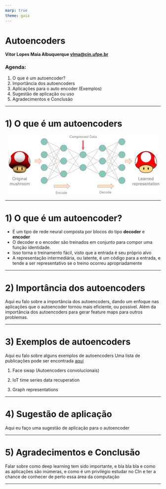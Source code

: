 ```yaml
---
marp: true
theme: gaia
---
```

# Autoencoders

**Vitor Lopes Maia Albuquerque <vlma@cin.ufpe.br>**

### Agenda:
1. O que é um autoencoder?
2. Importância dos autoencoders
3. Aplicações para o auto encoder (Exemplos)
4. Sugestão de aplicação ou uso
5. Agradecimentos e Conclusão
---

# 1)  O que é um autoencoders

![autoencoder-net](./images/autoencoder-net.png)


---

# 1)   O que é um autoencoder?

- É um tipo de rede neural composta por blocos do tipo **decoder** e **encoder**
- O decoder e o encoder são treinados em conjunto para compor uma função identidade.
- Isso torna o treinamento fácil, visto que a entrada é seu próprio alvo
- A representação intermediária, ou latente, é um código para a entrada, e tende a ser representativo se o treino ocorreu apropriadamente

---

# 2) Importância dos autoencoders

Aqui eu falo sobre a importância dos autoencoders, dando um enfoque nas aplicações que 
o autoencoder tornou mais eficiente, ou possível. Além da importância dos autoencoders para
gerar feature maps para outros problemas.

---

# 3) Exemplos de autoencoders

Aqui eu falo sobre alguns exemplos de autoencoders
Uma lista de publicações pode ser encontrada [aqui](https://www.notion.so/2022-e80a8c4229034194af507b8f6d028d44?p=d8d8394e22cf4f209932e9379b4374ab)

1. Face swap (Autoencoders convolucionais)

2. IoT time series data recuperation

3. Graph representations


---

# 4) Sugestão de aplicação

Aqui eu faço uma sugestão de aplicação para o autoencoder

---


# 5) Agradecimentos e Conclusão


Falar sobre como deep learning tem sido importante, e bla bla bla
e como as aplicações são inúmeras,
e como é um privilégio estudar no CIn e ter a chance de conhecer de perto essa área da computação

---

